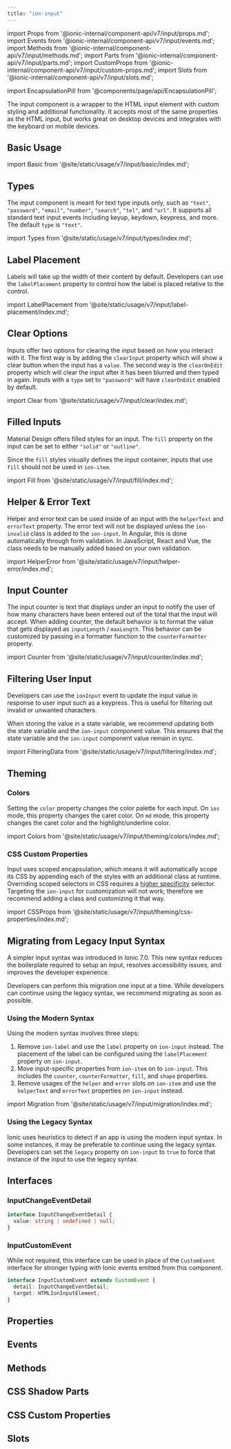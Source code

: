 ```yaml
---
title: "ion-input"
---
```

import Props from '@ionic-internal/component-api/v7/input/props.md';
import Events from '@ionic-internal/component-api/v7/input/events.md';
import Methods from '@ionic-internal/component-api/v7/input/methods.md';
import Parts from '@ionic-internal/component-api/v7/input/parts.md';
import CustomProps from '@ionic-internal/component-api/v7/input/custom-props.md';
import Slots from '@ionic-internal/component-api/v7/input/slots.md';

<head>
  <title>ion-input: Custom Input Value Type Styling and CSS Properties</title>
  <meta name="description" content="ion-input is a wrapper to the HTML input element, with custom value type styling and functionality. It works on desktops and integrates with mobile keyboards." />
</head>

import EncapsulationPill from '@components/page/api/EncapsulationPill';

<EncapsulationPill type="scoped" />


The input component is a wrapper to the HTML input element with custom styling and additional functionality. It accepts most of the same properties as the HTML input, but works great on desktop devices and integrates with the keyboard on mobile devices.


## Basic Usage

import Basic from '@site/static/usage/v7/input/basic/index.md';

<Basic />


## Types

The input component is meant for text type inputs only, such as `"text"`, `"password"`, `"email"`, `"number"`, `"search"`, `"tel"`, and `"url"`. It supports all standard text input events including keyup, keydown, keypress, and more. The default `type` is `"text"`.

import Types from '@site/static/usage/v7/input/types/index.md';

<Types />


## Label Placement

Labels will take up the width of their content by default. Developers can use the `labelPlacement` property to control how the label is placed relative to the control.

import LabelPlacement from '@site/static/usage/v7/input/label-placement/index.md';

<LabelPlacement />


## Clear Options

Inputs offer two options for clearing the input based on how you interact with it. The first way is by adding the `clearInput` property which will show a clear button when the input has a `value`. The second way is the `clearOnEdit` property which will clear the input after it has been blurred and then typed in again. Inputs with a `type` set to `"password"` will have `clearOnEdit` enabled by default.

import Clear from '@site/static/usage/v7/input/clear/index.md';

<Clear />


## Filled Inputs

Material Design offers filled styles for an input. The `fill` property on the input can be set to either `"solid"` or `"outline"`.

Since the `fill` styles visually defines the input container, inputs that use `fill` should not be used in `ion-item`.

import Fill from '@site/static/usage/v7/input/fill/index.md';

<Fill />


## Helper & Error Text

Helper and error text can be used inside of an input with the `helperText` and `errorText` property. The error text will not be displayed unless the `ion-invalid` class is added to the `ion-input`. In Angular, this is done automatically through form validation. In JavaScript, React and Vue, the class needs to be manually added based on your own validation.

import HelperError from '@site/static/usage/v7/input/helper-error/index.md';

<HelperError />

## Input Counter

The input counter is text that displays under an input to notify the user of how many characters have been entered out of the total that the input will accept. When adding counter, the default behavior is to format the value that gets displayed as `inputLength` / `maxLength`. This behavior can be customized by passing in a formatter function to the `counterFormatter` property.

import Counter from '@site/static/usage/v7/input/counter/index.md';

<Counter />

## Filtering User Input

Developers can use the `ionInput` event to update the input value in response to user input such as a keypress. This is useful for filtering out invalid or unwanted characters.

When storing the value in a state variable, we recommend updating both the state variable and the `ion-input` component value. This ensures that the state variable and the `ion-input` component value remain in sync.

import FilteringData from '@site/static/usage/v7/input/filtering/index.md';

<FilteringData />

## Theming

### Colors

Setting the `color` property changes the color palette for each input. On `ios` mode, this property changes the caret color. On `md` mode, this property changes the caret color and the highlight/underline color.

import Colors from '@site/static/usage/v7/input/theming/colors/index.md';

<Colors />

### CSS Custom Properties

Input uses scoped encapsulation, which means it will automatically scope its CSS by appending each of the styles with an additional class at runtime. Overriding scoped selectors in CSS requires a [higher specificity](https://developer.mozilla.org/en-US/docs/Web/CSS/Specificity) selector. Targeting the `ion-input` for customization will not work; therefore we recommend adding a class and customizing it that way.

import CSSProps from '@site/static/usage/v7/input/theming/css-properties/index.md';

<CSSProps />

## Migrating from Legacy Input Syntax

A simpler input syntax was introduced in Ionic 7.0. This new syntax reduces the boilerplate required to setup an input, resolves accessibility issues, and improves the developer experience.

Developers can perform this migration one input at a time. While developers can continue using the legacy syntax, we recommend migrating as soon as possible.

### Using the Modern Syntax

Using the modern syntax involves three steps:

1. Remove `ion-label` and use the `label` property on `ion-input` instead. The placement of the label can be configured using the `labelPlacement` property on `ion-input`.
2. Move input-specific properties from `ion-item` on to `ion-input`. This includes the `counter`, `counterFormatter`, `fill`, and `shape` properties.
3. Remove usages of the `helper` and `error` slots on `ion-item` and use the `helperText` and `errorText` properties on `ion-input` instead.

import Migration from '@site/static/usage/v7/input/migration/index.md';

<Migration />

### Using the Legacy Syntax

Ionic uses heuristics to detect if an app is using the modern input syntax. In some instances, it may be preferable to continue using the legacy syntax. Developers can set the `legacy` property on `ion-input` to `true` to force that instance of the input to use the legacy syntax.

## Interfaces

### InputChangeEventDetail

```typescript
interface InputChangeEventDetail {
  value: string | undefined | null;
}
```

### InputCustomEvent

While not required, this interface can be used in place of the `CustomEvent` interface for stronger typing with Ionic events emitted from this component.

```typescript
interface InputCustomEvent extends CustomEvent {
  detail: InputChangeEventDetail;
  target: HTMLIonInputElement;
}
```


## Properties
<Props />

## Events
<Events />

## Methods
<Methods />

## CSS Shadow Parts
<Parts />

## CSS Custom Properties
<CustomProps />

## Slots
<Slots />

